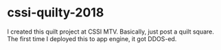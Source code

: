 # cssi-quilty-2018
I created this quilt project at CSSI MTV. Basically, just post a quilt square. The first time I deployed this to app engine, it got DDOS-ed.

